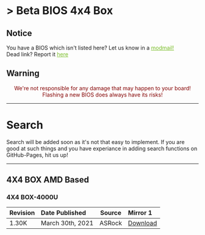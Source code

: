 # > Beta BIOS 4x4 Box

## Notice
You have a BIOS which isn't listed here? Let us know in a <a style="color:#79bd28" href="https://www.reddit.com/message/compose?to=%2Fr%2FASRock" target="_blank">modmail!</a>  
Dead link? Report it <a style="color:#79bd28" href="https://forms.gle/ApqAN72vS6sxzFnm7" target="_blank">here</a>  

## Warning
<p style="color:#840000;text-align:center">We're not responsible for any damage that may happen to your board! Flashing a new BIOS does always have its risks!</p>

***
# Search

Search will be added soon as it's not that easy to implement. If you are good at such things and you have experiance in adding search functions on GitHub-Pages, hit us up!

***

## **4X4 BOX AMD Based**

### **4X4 BOX-4000U**

Revision|Date Published|Source|Mirror 1
:--|:--|:--:|:--
1.30K|March 30th, 2021|ASRock|[Download](https://drive.google.com/file/d/1MkWamEdbhKZMB-LAygC4I6WazMnlDmqS/view?usp=sharing)
